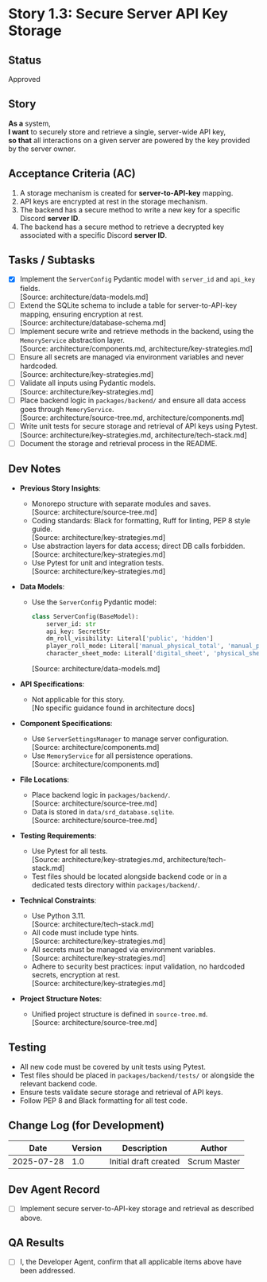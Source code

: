 # Story 1.3: Secure Server API Key Storage

## Status
Approved

## Story
**As a** system,  
**I want** to securely store and retrieve a single, server-wide API key,  
**so that** all interactions on a given server are powered by the key provided by the server owner.

## Acceptance Criteria (AC)
1. A storage mechanism is created for **server-to-API-key** mapping.
2. API keys are encrypted at rest in the storage mechanism.
3. The backend has a secure method to write a new key for a specific Discord **server ID**.
4. The backend has a secure method to retrieve a decrypted key associated with a specific Discord **server ID**.

## Tasks / Subtasks
- [x] Implement the `ServerConfig` Pydantic model with `server_id` and `api_key` fields.  
  [Source: architecture/data-models.md]
- [ ] Extend the SQLite schema to include a table for server-to-API-key mapping, ensuring encryption at rest.  
  [Source: architecture/database-schema.md]
- [ ] Implement secure write and retrieve methods in the backend, using the `MemoryService` abstraction layer.  
  [Source: architecture/components.md, architecture/key-strategies.md]
- [ ] Ensure all secrets are managed via environment variables and never hardcoded.  
  [Source: architecture/key-strategies.md]
- [ ] Validate all inputs using Pydantic models.  
  [Source: architecture/key-strategies.md]
- [ ] Place backend logic in `packages/backend/` and ensure all data access goes through `MemoryService`.  
  [Source: architecture/source-tree.md, architecture/components.md]
- [ ] Write unit tests for secure storage and retrieval of API keys using Pytest.  
  [Source: architecture/key-strategies.md, architecture/tech-stack.md]
- [ ] Document the storage and retrieval process in the README.

## Dev Notes

- **Previous Story Insights**:  
  - Monorepo structure with separate modules and saves.  
    [Source: architecture/source-tree.md]  
  - Coding standards: Black for formatting, Ruff for linting, PEP 8 style guide.  
    [Source: architecture/key-strategies.md]  
  - Use abstraction layers for data access; direct DB calls forbidden.  
    [Source: architecture/key-strategies.md]  
  - Use Pytest for unit and integration tests.  
    [Source: architecture/key-strategies.md]

- **Data Models**:  
  - Use the `ServerConfig` Pydantic model:  
    ```python
    class ServerConfig(BaseModel):
        server_id: str
        api_key: SecretStr
        dm_roll_visibility: Literal['public', 'hidden']
        player_roll_mode: Literal['manual_physical_total', 'manual_physical_raw', 'manual_digital', 'auto_visible', 'auto_hidden']
        character_sheet_mode: Literal['digital_sheet', 'physical_sheet']
    ```
    [Source: architecture/data-models.md]

- **API Specifications**:  
  - Not applicable for this story.  
    [No specific guidance found in architecture docs]

- **Component Specifications**:  
  - Use `ServerSettingsManager` to manage server configuration.  
    [Source: architecture/components.md]  
  - Use `MemoryService` for all persistence operations.  
    [Source: architecture/components.md]

- **File Locations**:  
  - Place backend logic in `packages/backend/`.  
    [Source: architecture/source-tree.md]  
  - Data is stored in `data/srd_database.sqlite`.  
    [Source: architecture/source-tree.md]

- **Testing Requirements**:  
  - Use Pytest for all tests.  
    [Source: architecture/key-strategies.md, architecture/tech-stack.md]  
  - Test files should be located alongside backend code or in a dedicated tests directory within `packages/backend/`.

- **Technical Constraints**:  
  - Use Python 3.11.  
    [Source: architecture/tech-stack.md]  
  - All code must include type hints.  
    [Source: architecture/key-strategies.md]  
  - All secrets must be managed via environment variables.  
    [Source: architecture/key-strategies.md]  
  - Adhere to security best practices: input validation, no hardcoded secrets, encryption at rest.  
    [Source: architecture/key-strategies.md]

- **Project Structure Notes**:  
  - Unified project structure is defined in `source-tree.md`.  
    [Source: architecture/source-tree.md]

## Testing

- All new code must be covered by unit tests using Pytest.
- Test files should be placed in `packages/backend/tests/` or alongside the relevant backend code.
- Ensure tests validate secure storage and retrieval of API keys.
- Follow PEP 8 and Black formatting for all test code.

## Change Log (for Development)

| Date       | Version | Description                | Author      |
|------------|---------|----------------------------|-------------|
| 2025-07-28 | 1.0     | Initial draft created      | Scrum Master|

## Dev Agent Record

- [ ] Implement secure server-to-API-key storage and retrieval as described above.

## QA Results

- [ ] I, the Developer Agent, confirm that all applicable items above have been addressed.

